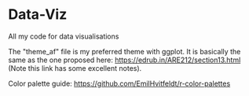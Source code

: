 # Data-Viz
All my code for data visualisations

The "theme_af" file is my preferred theme with ggplot. It is basically the same as the one proposed here: https://edrub.in/ARE212/section13.html (Note this link has some excellent notes).
 
Color palette guide: https://github.com/EmilHvitfeldt/r-color-palettes
 
